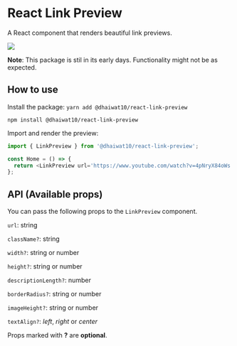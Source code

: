 # React Link Preview

A React component that renders beautiful link previews.

<img src='https://img.shields.io/npm/dt/@dhaiwat10/react-link-preview' />

**Note**: This package is stil in its early days. Functionality might not be as expected.

## How to use

Install the package:
`yarn add @dhaiwat10/react-link-preview`

`npm install @dhaiwat10/react-link-preview`

Import and render the preview:

```js
import { LinkPreview } from '@dhaiwat10/react-link-preview';

const Home = () => {
  return <LinkPreview url='https://www.youtube.com/watch?v=4pNryX84oWs' />;
};
```

## API (Available props)

You can pass the following props to the `LinkPreview` component.

`url`: string

`className?`: string

`width?`: string or number

`height?`: string or number

`descriptionLength?`: number

`borderRadius?`: string or number

`imageHeight?`: string or number

`textAlign?`: _left_, _right_ or _center_

Props marked with **?** are **optional**.
